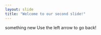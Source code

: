 ```yaml
---
layout: slide
title: "Welcome to our second slide!"
---
```

something new
Use the left arrow to go back!